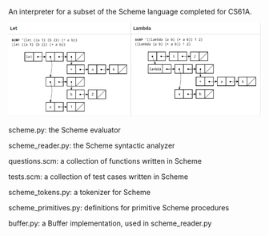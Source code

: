 An interpreter for a subset of the Scheme language completed for CS61A.

![Alt text](scheme_pic.png)

scheme.py: the Scheme evaluator

scheme_reader.py: the Scheme syntactic analyzer 

questions.scm: a collection of functions written in Scheme 

tests.scm: a collection of test cases written in Scheme 

scheme_tokens.py: a tokenizer for Scheme 

scheme_primitives.py: definitions for primitive Scheme procedures

buffer.py: a Buffer implementation, used in scheme_reader.py
